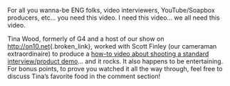 For all you wanna-be ENG folks, video interviewers, YouTube/Soapbox producers, etc&#8230; you need this video. I need this video&#8230; we all need this video.

Tina Wood, formerly of G4 and a host of our show on <http://on10.net>{.broken_link}, worked with Scott Finley (our cameraman extraordinaire) to produce a <a href="http://on10.net/Blogs/tina/how-to-shoot-video/" target="_blank" class="broken_link">how-to video about shooting a standard interview/product demo</a>&#8230; and it rocks. It also happens to be entertaining. For bonus points, to prove you watched it all the way through, feel free to discuss Tina&#8217;s favorite food in the comment section!